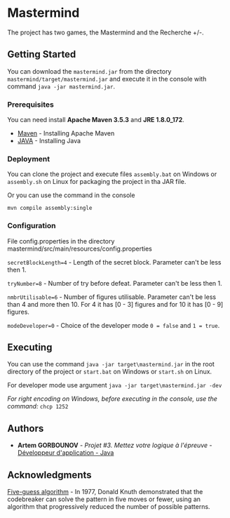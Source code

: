# Mastermind

The project has two games, the Mastermind and the Recherche +/-.

## Getting Started

You can download the `mastermind.jar` from the directory  `mastermind/target/mastermind.jar` and execute it in the console with command `java -jar mastermind.jar`.

### Prerequisites

You can need install **Apache Maven 3.5.3** and **JRE 1.8.0_172**.

* [Maven](https://maven.apache.org/install.html) - Installing Apache Maven
* [JAVA](https://java.com/en/download/help/download_options.xml) - Installing Java

### Deployment

You can clone the project and execute files `assembly.bat` on Windows or `assembly.sh` on Linux for packaging the project in tha JAR file.

Or you can use the command in the console

```
mvn compile assembly:single
```
### Configuration

File config.properties in the directory  mastermind/src/main/resources/config.properties

`secretBlockLength=4` - Length of the secret block. Parameter can't be less then 1.

`tryNumber=8` - Number of try before defeat. Parameter can't be less then 1.

`nmbrUtilisable=6` - Number of figures utilisable. Parameter can't be less than 4 and more then 10. For 4 it has [0 - 3] figures and for 10 it has [0 - 9] figures.

`modeDeveloper=0` - Choice of the developer mode `0 = false` and `1 = true`.

## Executing

You can use the command `java -jar target\mastermind.jar` in the root directory of the project or `start.bat` on Windows or `start.sh` on Linux.

For developer mode use argument `java -jar target\mastermind.jar -dev`

_For right encoding on Windows, before executing in the console, use the command:_ `chcp 1252`

## Authors

* **Artem GORBOUNOV** - *Projet #3. Mettez votre logique à l'épreuve* - [Développeur d'application - Java](https://openclassrooms.com/fr/paths/88-developpeur-dapplication-java)

## Acknowledgments

[Five-guess algorithm](http://www.cs.uni.edu/~wallingf/teaching/cs3530/resources/knuth-mastermind.pdf) - In 1977, Donald Knuth demonstrated that the codebreaker can solve the pattern in five moves or fewer, using an algorithm that progressively reduced the number of possible patterns.
